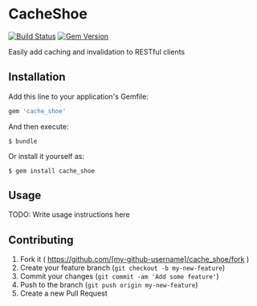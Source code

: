 # CacheShoe
[![Build Status](https://travis-ci.org/promptworks/cache_shoe.png?branch=master)](https://travis-ci.org/promptworks/cache_shoe)
[![Gem Version](https://badge.fury.io/rb/cache_shoe.svg)](http://badge.fury.io/rb/cache_shoe)

Easily add caching and invalidation to RESTful clients

## Installation

Add this line to your application's Gemfile:

```ruby
gem 'cache_shoe'
```

And then execute:

    $ bundle

Or install it yourself as:

    $ gem install cache_shoe

## Usage

TODO: Write usage instructions here

## Contributing

1. Fork it ( https://github.com/[my-github-username]/cache_shoe/fork )
2. Create your feature branch (`git checkout -b my-new-feature`)
3. Commit your changes (`git commit -am 'Add some feature'`)
4. Push to the branch (`git push origin my-new-feature`)
5. Create a new Pull Request
